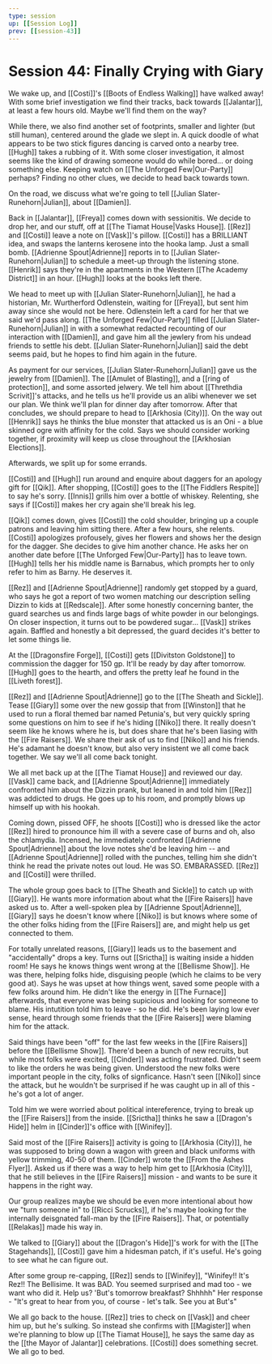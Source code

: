 ```yaml
---
type: session
up: [[Session Log]]
prev: [[session-43]]
---
```


# Session 44: Finally Crying with Giary

We wake up, and [[Costi]]'s [[Boots of Endless Walking]] have walked away! With some brief investigation we find their tracks, back towards [[Jalantar]], at least a few hours old. Maybe we'll find them on the way?

While there, we also find another set of footprints, smaller and lighter (but still human), centered around the glade we slept in. A quick doodle of what appears to be two stick figures dancing is carved onto a nearby tree. [[Hugh]] takes a rubbing of it. With some closer investigation, it almost seems like the kind of drawing someone would do while bored... or doing something else. Keeping watch on [[The Unforged Few|Our-Party]] perhaps? Finding no other clues, we decide to head back towards town.

On the road, we discuss what we're going to tell [[Julian Slater-Runehorn|Julian]], about [[Damien]].

Back in [[Jalantar]], [[Freya]] comes down with sessionitis. We decide to drop her, and our stuff, off at [[The Tiamat House|Vasks House]]. [[Rez]] and [[Costi]] leave a note on [[Vask]]'s pillow. [[Costi]] has a BRILLIANT idea, and swaps the lanterns kerosene into the hooka lamp. Just a small bomb. [[Adrienne Spout|Adrienne]] reports in to [[Julian Slater-Runehorn|Julian]] to schedule a meet-up through the listening stone. [[Henrik]] says they're in the apartments in the Western [[The Academy District]] in an hour. [[Hugh]] looks at the books left there. 

We head to meet up with [[Julian Slater-Runehorn|Julian]], he had a historian, Mr. Wurtherford Odlenstein, waiting for [[Freya]], but sent him away since she would not be here. Odlenstein left a card for her that we said we'd pass along. [[The Unforged Few|Our-Party]] filled [[Julian Slater-Runehorn|Julian]] in with a somewhat redacted recounting of our interaction with [[Damien]], and gave him all the jewlery from his undead friends to settle his debt.  [[Julian Slater-Runehorn|Julian]] said the debt seems paid, but he hopes to find him again in the future.

As payment  for our services, [[Julian Slater-Runehorn|Julian]] gave us the jewelry from [[Damien]]. The [[Amulet of Blasting]], and a [[ring of protection]], and some assorted jelwery. We tell him about [[Threthdia Scrivit]]'s attacks, and he tells us he'll provide us an alibi whenever we set our plan. We think we'll plan for dinner day after tomorrow. After that concludes, we should prepare to head to [[Arkhosia (City)]]. On the way out [[Henrik]] says he thinks the blue monster that attacked us is an Oni - a blue skinned ogre with affinity for the cold. Says we should consider working together, if proximity will keep us close throughout the [[Arkhosian Elections]]. 

Afterwards, we split up for some errands.

[[Costi]] and [[Hugh]] run around and enquire about daggers for an apology gift for [[Qik]]. After shopping, [[Costi]] goes to the [[The Fiddlers Respite]] to say he's sorry. [[Innis]] grills him over a bottle of whiskey. Relenting, she says if [[Costi]] makes her cry again she'll break his leg. 

[[Qik]] comes down, gives [[Costi]] the cold shoulder, bringing up a couple patrons and leaving him sitting there. After a few hours, she relents. [[Costi]] apologizes profousely, gives her flowers and shows her the design for the dagger. She decides to give him another chance. He asks her on another date before [[The Unforged Few|Our-Party]] has to leave town. [[Hugh]] tells her his middle name is Barnabus, which prompts her to only refer to him as Barny. He deserves it. 

[[Rez]] and [[Adrienne Spout|Adrienne]] randomly get stopped by a guard, who says he got a report of two women matching our description selling Dizzin to kids at [[Redscale]]. After some honestly concerning banter, the guard searches us and finds large bags of white powder in our belongings. On closer inspection, it turns out to be powdered sugar... [[Vask]] strikes again. Baffled and honestly a bit depressed, the guard decides it's better to let some things lie. 

At the [[Dragonsfire Forge]], [[Costi]] gets [[Divitston Goldstone]] to commission the dagger for 150 gp. It'll be ready by day after tomorrow. [[Hugh]] goes to the hearth, and offers the pretty leaf he found in the [[Liveth forest]]. 

[[Rez]] and [[Adrienne Spout|Adrienne]] go to the [[The Sheath and Sickle]]. Tease [[Giary]] some over the new gossip that from [[Winston]] that he used to run a floral themed bar named Petunia's, but very quickly spring some questions on him to see if he's hiding [[Niko]] there. It really doesn't seem like he knows where he is, but does share that he's been liasing with the [[Fire Raisers]]. We share their ask of us to find [[Niko]] and his friends. He's adamant he doesn't know, but also very insistent we all come back together. We say we'll all come back tonight.

We all met back up at the [[The Tiamat House]] and reviewed our day. [[Vask]] came back, and [[Adrienne Spout|Adrienne]] immediately confronted him about the Dizzin prank, but leaned in and told him [[Rez]] was addicted to drugs. He goes up to his room, and promptly blows up himself up with his hookah.

Coming down, pissed OFF, he shoots [[Costi]] who is dressed like the actor [[Rez]] hired to pronounce him ill with a severe case of burns and oh, also the chlamydia. Incensed, he immediately confronted [[Adrienne Spout|Adrienne]] about the love notes she'd be leaving him -- and [[Adrienne Spout|Adrienne]] rolled with the punches, telling him she didn't think he read the private notes out loud. He was SO. EMBARASSED. [[Rez]] and [[Costi]] were thrilled.

The whole group goes back to [[The Sheath and Sickle]] to catch up with [[Giary]]. He wants more information about what the [[Fire Raisers]] have asked us to. After a well-spoken plea by [[Adrienne Spout|Adrienne]], [[Giary]] says he doesn't know where [[Niko]] is but knows where some of the other folks hiding from the [[Fire Raisers]] are, and might help us get connected to them. 

For totally unrelated reasons, [[Giary]] leads us to the basement and "accidentally" drops a key. Turns out [[Srictha]] is waiting inside a hidden room! He says he knows things went wrong at the [[Bellisme Show]]. He was there, helping folks hide, disguising people (which he claims to be very good at). Says he was upset at how things went, saved some people with a few folks around him. He didn't like the energy in [[The Furnace]] afterwards, that everyone was being supicious and looking for someone to blame. His intutition told him to leave - so he did. He's been laying low ever sense, heard through some friends that the [[Fire Raisers]] were blaming him for the attack. 

Said things have been "off" for the last few weeks in the [[Fire Raisers]] before the [[Bellisme Show]]. There'd been a bunch of new recruits, but while most folks were excited, [[Cinder]] was acting frustrated. Didn't seem to like the orders he was being given. Understood the new folks were important people in the city, folks of signficance. Hasn't seen [[Niko]] since the attack, but he wouldn't be surprised if he was caught up in all of this - he's got a lot of anger. 

Told him we were worried about political intereference, trying to break up the [[Fire Raisers]] from the inside. [[Srictha]] thinks he saw a [[Dragon's Hide]] helm in [[Cinder]]'s office with [[Winifey]]. 

Said most of the [[Fire Raisers]] activity is going to [[Arkhosia (City)]], he was supposed to bring down a wagon with green and black uniforms with yellow trimming, 40-50 of them. [[Cinder]] wrote the [[From the Ashes Flyer]]. Asked us if there was a way to help him get to [[Arkhosia (City)]], that he still believes in the [[Fire Raisers]] mission - and wants to be sure it happens in the right way. 

Our group realizes maybe we should be even more intentional about how we "turn someone in" to [[Ricci Scrucks]], if he's maybe looking for the internally deisgnated fall-man by the [[Fire Raisers]]. That, or potentially [[Relakas]] made his way in.

We talked to [[Giary]] about the [[Dragon's Hide]]'s work for with the [[The Stagehands]], [[Costi]] gave him a hidesman patch, if it's useful. He's going to see what he can figure out. 

After some group re-capping, [[Rez]] sends to [[Winifey]], "Winifey!! It's Rez!! The Bellisime. It was BAD. You seemed surprised and mad too - we want who did it. Help us? 'But's tomorrow breakfast? Shhhhh"
	Her response - "It's great to hear from you, of course - let's talk. See you at But's"

We all go back to the house. [[Rez]] tries to check on [[Vask]] and cheer him up, but he's sulking. So instead she confirms with [[Magister]] when we're planning to blow up [[The Tiamat House]], he says the same day as the [[the Mayor of Jalantar]] celebrations. [[Costi]] does something secret. We all go to bed. 

